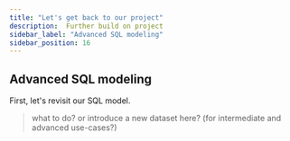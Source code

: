 ```yaml
---
title: "Let's get back to our project"
description:  Further build on project
sidebar_label: "Advanced SQL modeling"
sidebar_position: 16
---
```

## Advanced SQL modeling

First, let's revisit our SQL model.


> what to do?
> or introduce a new dataset here? (for intermediate and advanced use-cases?)